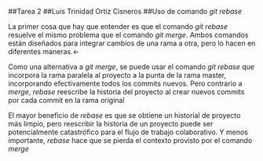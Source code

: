 ##Tarea 2
##Luis Trinidad Ortiz Cisneros
##Uso de comando *git rebase* 

 La primer cosa que hay que entender es que el comando *git rebase* resuelve el mismo problema que el comando *git merge*. Ambos comandos están diseñados para integrar cambios de una rama a otra, pero lo hacen en diferentes maneras.<-

 Como una alternativa a *git merge*, se puede usar el comando *git rebase* que incorpora la rama paralela al proyecto a la punta de la rama master, incorporando efectivamente todos los commits nuevos. Pero contrario a *merge*, *rebase* reescribe la historia del proyecto al crear nuevos commits por cada commit en la rama original

 El mayor beneficio de *rebase* es que se obtiene un historial de proyecto más limpio, pero reescribir la historia de un proyecto puede ser potencialmente catastrófico para el flujo de trabajo colaborativo. Y menos importante, *rebase* hace que se pierda el contexto provisto por el comando *merge*

